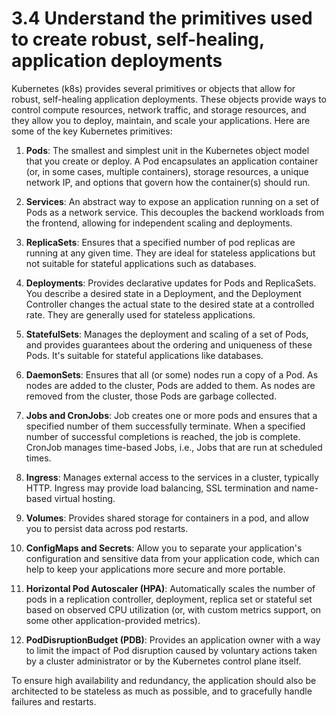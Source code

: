 # 3.4 Understand the primitives used to create robust, self-healing, application deployments

Kubernetes (k8s) provides several primitives or objects that allow for robust, self-healing application deployments. These objects provide ways to control compute resources, network traffic, and storage resources, and they allow you to deploy, maintain, and scale your applications. Here are some of the key Kubernetes primitives:

1. **Pods**: The smallest and simplest unit in the Kubernetes object model that you create or deploy. A Pod encapsulates an application container (or, in some cases, multiple containers), storage resources, a unique network IP, and options that govern how the container(s) should run.

2. **Services**: An abstract way to expose an application running on a set of Pods as a network service. This decouples the backend workloads from the frontend, allowing for independent scaling and deployments.

3. **ReplicaSets**: Ensures that a specified number of pod replicas are running at any given time. They are ideal for stateless applications but not suitable for stateful applications such as databases.

4. **Deployments**: Provides declarative updates for Pods and ReplicaSets. You describe a desired state in a Deployment, and the Deployment Controller changes the actual state to the desired state at a controlled rate. They are generally used for stateless applications.

5. **StatefulSets**: Manages the deployment and scaling of a set of Pods, and provides guarantees about the ordering and uniqueness of these Pods. It's suitable for stateful applications like databases.

6. **DaemonSets**: Ensures that all (or some) nodes run a copy of a Pod. As nodes are added to the cluster, Pods are added to them. As nodes are removed from the cluster, those Pods are garbage collected.

7. **Jobs and CronJobs**: Job creates one or more pods and ensures that a specified number of them successfully terminate. When a specified number of successful completions is reached, the job is complete. CronJob manages time-based Jobs, i.e., Jobs that are run at scheduled times.

8. **Ingress**: Manages external access to the services in a cluster, typically HTTP. Ingress may provide load balancing, SSL termination and name-based virtual hosting.

9. **Volumes**: Provides shared storage for containers in a pod, and allow you to persist data across pod restarts.

10. **ConfigMaps and Secrets**: Allow you to separate your application's configuration and sensitive data from your application code, which can help to keep your applications more secure and more portable.

11. **Horizontal Pod Autoscaler (HPA)**: Automatically scales the number of pods in a replication controller, deployment, replica set or stateful set based on observed CPU utilization (or, with custom metrics support, on some other application-provided metrics).

12. **PodDisruptionBudget (PDB)**: Provides an application owner with a way to limit the impact of Pod disruption caused by voluntary actions taken by a cluster administrator or by the Kubernetes control plane itself.

To ensure high availability and redundancy, the application should also be architected to be stateless as much as possible, and to gracefully handle failures and restarts.

